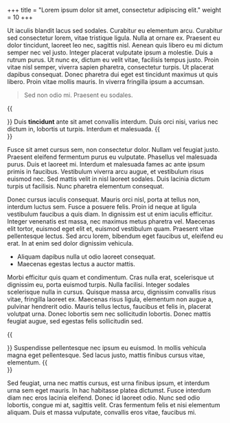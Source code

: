 +++
title = "Lorem ipsum dolor sit amet, consectetur adipiscing elit."
weight = 10
+++

Ut iaculis blandit lacus sed sodales. Curabitur eu elementum arcu. Curabitur sed consectetur lorem, vitae tristique ligula. Nulla at ornare ex. Praesent eu dolor tincidunt, laoreet leo nec, sagittis nisl. Aenean quis libero eu mi dictum semper nec vel justo. Integer placerat vulputate ipsum a molestie. Duis a rutrum purus. Ut nunc ex, dictum eu velit vitae, facilisis tempus justo. Proin vitae nisl semper, viverra sapien pharetra, consectetur turpis. Ut placerat dapibus consequat. Donec pharetra dui eget est tincidunt maximus ut quis libero. Proin vitae mollis mauris. In viverra fringilla ipsum a accumsan.

> Sed non odio mi. Praesent eu sodales.

{{<aside>}}
Duis **tincidunt** ante sit amet convallis interdum. Duis orci nisi, varius nec dictum in, lobortis ut turpis. Interdum et malesuada.
{{</aside>}}

Fusce sit amet cursus sem, non consectetur dolor. Nullam vel feugiat justo. Praesent eleifend fermentum purus eu vulputate. Phasellus vel malesuada purus. Duis et laoreet mi. Interdum et malesuada fames ac ante ipsum primis in faucibus. Vestibulum viverra arcu augue, et vestibulum risus euismod nec. Sed mattis velit in nisl laoreet sodales. Duis lacinia dictum turpis ut facilisis. Nunc pharetra elementum consequat.

Donec cursus iaculis consequat. Mauris orci nisl, porta at tellus non, interdum luctus sem. Fusce a posuere felis. Proin id neque at ligula vestibulum faucibus a quis diam. In dignissim est ut enim iaculis efficitur. Integer venenatis est massa, nec maximus metus pharetra vel. Maecenas elit tortor, euismod eget elit et, euismod vestibulum quam. Praesent vitae pellentesque lectus. Sed arcu lorem, bibendum eget faucibus ut, eleifend eu erat. In at enim sed dolor dignissim vehicula.

-   Aliquam dapibus nulla ut odio laoreet consequat.
-   Maecenas egestas lectus a auctor mattis.

Morbi efficitur quis quam et condimentum. Cras nulla erat, scelerisque ut dignissim eu, porta euismod turpis. Nulla facilisi. Integer sodales scelerisque nulla in cursus. Quisque massa arcu, dignissim convallis risus vitae, fringilla laoreet ex. Maecenas risus ligula, elementum non augue a, pulvinar hendrerit odio. Mauris tellus lectus, faucibus et felis in, placerat volutpat urna. Donec lobortis sem nec sollicitudin lobortis. Donec mattis feugiat augue, sed egestas felis sollicitudin sed.

{{<aside>}}
Suspendisse pellentesque nec ipsum eu euismod. In mollis vehicula magna eget pellentesque. Sed lacus justo, mattis finibus cursus vitae, elementum.
{{</aside>}}

Sed feugiat, urna nec mattis cursus, est urna finibus ipsum, et interdum urna sem eget mauris. In hac habitasse platea dictumst. Fusce interdum diam nec eros lacinia eleifend. Donec id laoreet odio. Nunc sed odio lobortis, congue mi at, sagittis velit. Cras fermentum felis et nisi elementum aliquam. Duis et massa vulputate, convallis eros vitae, faucibus mi.
